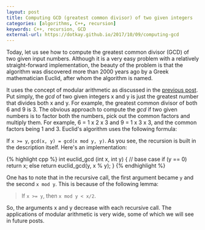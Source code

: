 ```yaml
---
layout: post
title: Computing GCD (greatest common divisor) of two given integers
categories: [algorithms, C++, recursion]
keywords: C++, recursion, GCD
external-url: https://dotkay.github.io/2017/10/09/computing-gcd
---
```


Today, let us see how to compute the greatest common divisor (GCD) of two given input numbers. Although it is a very easy problem with a relatively straight-forward implementation, the beauty of the problem is that the algorithm was discovered more than 2000 years ago by a Greek mathematician Euclid, after whom the algorithm is named.

It uses the concept of modular arithmetic as discussed in the [previous post](https://dotkay.github.io/2017/10/08/mod-arith). Put simply, the _gcd_ of two given integers x and y is just the greatest number that divides both x and y. For example, the greatest common divisor of both 6 and 9 is 3. The obvious approach to compute the _gcd_ if two given numbers is to factor both the numbers, pick out the common factors and multiply them. For example, 6 = 1 x 2 x 3 and 9 = 1 x 3 x 3, and the common factors being 1 and 3. Euclid's algorithm uses the following formula: 

If `x >= y`, `gcd(x, y) = gcd(x mod y, y)`. As you see, the recursion is built in the description itself. Here's an implementation:

{% highlight cpp %}
int euclid_gcd (int x, int y) {
  // base case
  if (y == 0)
    return x;
  else
    return euclid_gcd(y, x % y);
}
{% endhighlight %}

One has to note that in the recursive call, the first argument became `y` and the second `x mod y`. This is because of the following lemma:

> If `x >= y`, then `x mod y < x/2`. 

So, the arguments x and y decrease with each recursive call. The applications of modular arithmetic is very wide, some of which we will see in future posts.